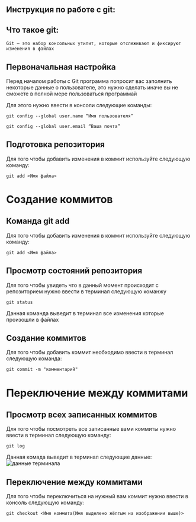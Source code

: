 ## Инструкция по работе с git:

## Что такое git:
```fix
Git — это набор консольных утилит, которые отслеживают и фиксируют изменения в файлах
```

## Первоначальная настройка
Перед началом работы с Git программа попросит вас заполнить некоторые данные о пользователе, это нужно сделать иначе вы не сможете в полной мере пользоваться программай

Для этого нужно ввести в консоли следующие команды:
```
git config --global user.name “Имя пользователя”

git config --global user.email “Ваша почта”
```


## Подготовка репозитория
Для того чтобы добавить изменения в коммит используйте следующую команду:
```
git add <Имя файла>
```


# Создание коммитов

## Команда git add
Для того чтобы добавить изменения в коммит используйте следующую команду:
```
git add <Имя файла>
```

## Просмотр состояний репозитория
Для того чтобы увидеть что в данный момент происходит с репозиторием нужно ввести в терминал следующую команжу
```
git status
```
Данная команда выведит в терминал все изменения которые произошли в файлах

## Создание коммитов
Для того чтобы добавить коммит необходимо ввести в терминал следующую команда:
```
git commit -m "комментарий"
```

# Переключение между коммитами

## Просмотр всех записанных коммитов
Для того чтобы посмотреть все записанные вами коммиты нужно ввести в терминал следующую команду:
```
git log
```
Данная комада выведит в терминал следующие данные:
![данные терминала](GitLogs.jpg)

## Переключение между коммитами
Для того чтобы переключиться на нужный вам коммит нужно ввести в консоль следующую команду:
```
git checkout <Имя коммита(Имя выделено жёлтым на изображении выше)>
```